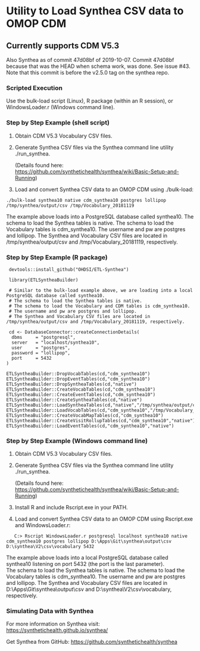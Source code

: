 # Utility to Load Synthea CSV data to OMOP CDM
## Currently supports CDM V5.3
Also Synthea as of commit 47d08bf of 2019-10-07.  Commit 47d08bf because that was the HEAD when schema work, was done. See issue #43. Note that this commit is before the v2.5.0 tag on the synthea repo.

### Scripted Execution
Use the bulk-load script (Linux), R package (within an R session), or WindowsLoader.r (Windows command line).

### Step by Step Example (shell script)
  1. Obtain CDM V5.3 Vocabulary CSV files.

  2. Generate Synthea CSV files via the Synthea command line utility ./run_synthea. 
  
     (Details found here: https://github.com/synthetichealth/synthea/wiki/Basic-Setup-and-Running)

  3. Load and convert Synthea CSV data to an OMOP CDM using ./bulk-load:
```
./bulk-load synthea10 native cdm_synthea10 postgres lollipop /tmp/synthea/output/csv /tmp/Vocabulary_20181119
```
 The example above loads into a PostgreSQL database called synthea10.  The schema to load the Synthea tables is native.
 The schema to load the Vocabulary tables is cdm_synthea10.  The username and pw are postgres and lollipop.
 The Synthea and Vocabulary CSV files are located in /tmp/synthea/output/csv and /tmp/Vocabulary_20181119, respectively.

### Step by Step Example (R package)

```
 devtools::install_github("OHDSI/ETL-Synthea")

 library(ETLSyntheaBuilder)

 # Similar to the bulk-load example above, we are loading into a local PostgreSQL database called synthea10.  
 # The schema to load the Synthea tables is native.
 # The schema to load the Vocabulary and CDM tables is cdm_synthea10.  
 # The username and pw are postgres and lollipop.
 # The Synthea and Vocabulary CSV files are located in /tmp/synthea/output/csv and /tmp/Vocabulary_20181119, respectively.
 
 cd <- DatabaseConnector::createConnectionDetails(
  dbms     = "postgresql", 
  server   = "localhost/synthea10", 
  user     = "postgres", 
  password = "lollipop", 
  port     = 5432
)

ETLSyntheaBuilder::DropVocabTables(cd,"cdm_synthea10")
ETLSyntheaBuilder::DropEventTables(cd,"cdm_synthea10")
ETLSyntheaBuilder::DropSyntheaTables(cd,"native")
ETLSyntheaBuilder::CreateVocabTables(cd,"cdm_synthea10")
ETLSyntheaBuilder::CreateEventTables(cd,"cdm_synthea10")
ETLSyntheaBuilder::CreateSyntheaTables(cd,"native")
ETLSyntheaBuilder::LoadSyntheaTables(cd,"native","/tmp/synthea/output/csv")
ETLSyntheaBuilder::LoadVocabTables(cd,"cdm_synthea10","/tmp/Vocabulary_20181119")
ETLSyntheaBuilder::CreateVocabMapTables(cd,"cdm_synthea10")
ETLSyntheaBuilder::CreateVisitRollupTables(cd,"cdm_synthea10","native")
ETLSyntheaBuilder::LoadEventTables(cd,"cdm_synthea10","native")
```

### Step by Step Example (Windows command line)
  1. Obtain CDM V5.3 Vocabulary CSV files.

  2. Generate Synthea CSV files via the Synthea command line utility ./run_synthea. 
  
     (Details found here: https://github.com/synthetichealth/synthea/wiki/Basic-Setup-and-Running)
     
  3. Install R and include Rscript.exe in your PATH.

  3. Load and convert Synthea CSV data to an OMOP CDM using Rscript.exe and WindowsLoader.r:
```
   C:> Rscript WindowsLoader.r postgresql localhost synthea10 native cdm_synthea10 postgres lollipop D:\Apps\Git\synthea\output\csv D:\synthea\V2\csv\vocabulary 5432
```
 The example above loads into a local PostgreSQL database called synthea10 listening on port 5432 (the port is the last parameter).  
 The schema to load the Synthea tables is native.
 The schema to load the Vocabulary tables is cdm_synthea10.  The username and pw are postgres and lollipop.
 The Synthea and Vocabulary CSV files are located in D:\Apps\Git\synthea\output\csv and D:\synthea\V2\csv\vocabulary, respectively.

### Simulating Data with Synthea

For more information on Synthea visit:
https://synthetichealth.github.io/synthea/

Get Synthea from GitHub:
https://github.com/synthetichealth/synthea

